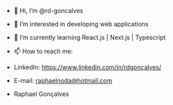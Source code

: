 - 👋 Hi, I’m @rd-goncalves
- 👀 I’m interested in developing web applications
- 🌱 I’m currently learning React.js | Next.js | Typescript
- 📫 How to reach me:

- LinkedIn: https://www.linkedin.com/in/rdgonçalves/
- E-mail: raphaelnoda@hotmail.com
- Raphael Gonçalves

<!---
rd-goncalves/rd-goncalves is a ✨ special ✨ repository because its `README.md` (this file) appears on your GitHub profile.
You can click the Preview link to take a look at your changes.
--->
